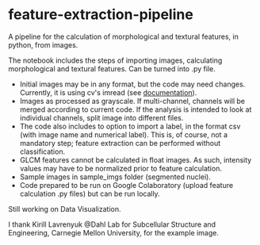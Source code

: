 # feature-extraction-pipeline
A pipeline for the calculation of morphological and textural features, in python, from images. 

The notebook includes the steps of importing images, calculating morphological and textural features. Can be turned into .py file.
 

*   Initial images may be in any format, but the code may need changes. Currently, it is using cv's imread (see [documentation](https://docs.opencv.org/master/d4/da8/group__imgcodecs.html#ga288b8b3da0892bd651fce07b3bbd3a56)).
*   Images as processed as grayscale. If multi-channel, channels will be merged according to current code. If the analysis is intended to look at individual channels, split image into different files.
*   The code also includes to option to import a label, in the format csv (with image name and numerical label). This is, of course, not a mandatory step; feature extraction can be performed without classification.
*   GLCM features cannot be calculated in float images. As such, intensity values may have to be normalized prior to feature calculation.
*   Sample images in sample_imgs folder (segmented nuclei).
*   Code prepared to be run on Google Colaboratory (upload feature calculation .py files) but can be run locally.

Still working on Data Visualization.

I thank Kirill Lavrenyuk @Dahl Lab for Subcellular Structure and Engineering, Carnegie Mellon University, for the example image.
